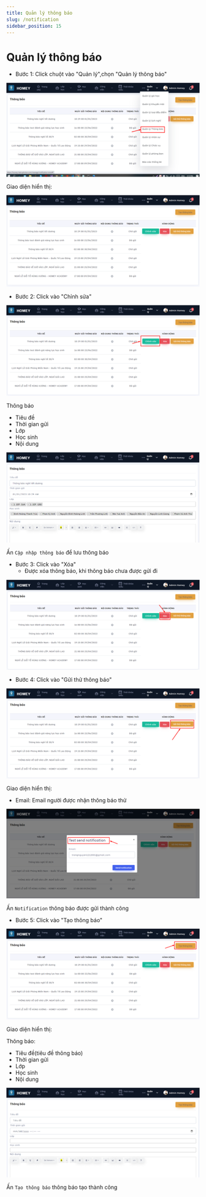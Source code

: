 ```yaml
---
title: Quản lý thông báo
slug: /notification
sidebar_position: 15
---
```


# Quản lý thông báo

- Bước 1: Click chuột vào "Quản lý",chọn "Quản lý thông báo"

![alt text](/img/manage/a24.png)

Giao diện hiển thị: 

![alt text](/img/manage/a25.png)

- Bước 2: Click vào "Chỉnh sửa"

![alt text](/img/manage/a26.png)

Thông báo
  + Tiêu đề
  + Thời gian gửi
  + Lớp
  + Học sinh
  + Nội dung

  ![alt text](/img/manage/a27.png)

  Ấn `Cập nhập thông báo` để lưu thông báo

- Bước 3: Click vào "Xóa"
  + Được xóa thông báo, khi thông báo chưa được gửi đi

![alt text](/img/manage/a28.png)

- Bước 4: Click vào "Gửi thử thông báo"

![alt text](/img/manage/a29.png)

Giao diện hiển thị:
  + Email: Email người được nhận thông báo thử

![alt text](/img/manage/a30.png)

Ấn `Notification` thông báo được gửi thành công

- Bước 5: Click vào "Tạo thông báo"

![alt text](/img/manage/a31.png)

Giao diện hiển thị:

Thông báo:

  + Tiêu đề(tiêu đề thông báo)
  + Thời gian gửi
  + Lớp
  + Học sinh
  + Nội dung

![alt text](/img/manage/a32.png)

Ấn `Tạo thông báo` thông báo tạo thành công